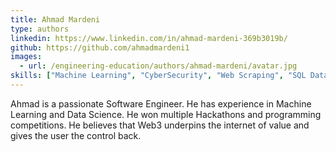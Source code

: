 ```yaml
---
title: Ahmad Mardeni
type: authors
linkedin: https://www.linkedin.com/in/ahmad-mardeni-369b3019b/
github: https://github.com/ahmadmardeni1
images:
  - url: /engineering-education/authors/ahmad-mardeni/avatar.jpg 
skills: ["Machine Learning", "CyberSecurity", "Web Scraping", "SQL Database Development", "Data Analysis", "Data Visualization", "Flask/Django Backend Development"]  
---
```

Ahmad is a passionate Software Engineer. He has experience in Machine Learning and Data Science. He won multiple Hackathons and programming competitions. He believes that Web3 underpins the internet of value and gives the user the control back.
